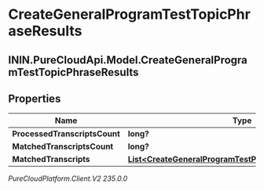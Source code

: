 # CreateGeneralProgramTestTopicPhraseResults

## ININ.PureCloudApi.Model.CreateGeneralProgramTestTopicPhraseResults

## Properties

|Name | Type | Description | Notes|
|------------ | ------------- | ------------- | -------------|
| **ProcessedTranscriptsCount** | **long?** |  | [optional] |
| **MatchedTranscriptsCount** | **long?** |  | [optional] |
| **MatchedTranscripts** | [**List&lt;CreateGeneralProgramTestPhraseMatchedTranscript&gt;**](CreateGeneralProgramTestPhraseMatchedTranscript) |  | [optional] |



_PureCloudPlatform.Client.V2 235.0.0_
